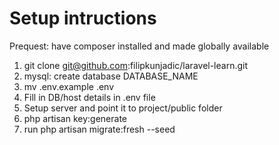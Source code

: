 # Setup intructions

Prequest: have composer installed and made globally available

1. git clone git@github.com:filipkunjadic/laravel-learn.git
2. mysql: create database DATABASE_NAME
3. mv .env.example .env
3. Fill in DB/host details in .env file
4. Setup server and point it to project/public folder
6. php artisan key:generate
5. run php artisan migrate:fresh --seed
